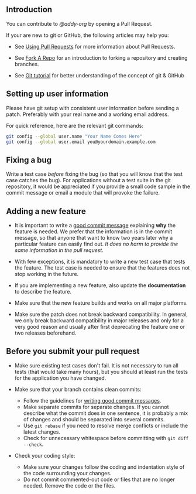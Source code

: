 ## Introduction

You can contribute to *@addy-org* by opening a Pull Request.

If your are new to git or GitHub, the following articles may help you:

* See [Using Pull Requests](https://help.github.com/articles/using-pull-requests) for more information about Pull Requests.

* See [Fork A Repo](https://help.github.com/forking/) for an introduction to forking a repository and creating branches.

* See [Git tutorial](https://addy.wiki/git-tutorial) for better understanding of the concept of git & GitHub

## Setting up user information

Please have git setup with consistent user information before sending a patch. Preferably with your real name and a working email address.

For quick reference, here are the relevant git commands:

```bash
git config --global user.name "Your Name Comes Here"
git config --global user.email you@yourdomain.example.com
```

## Fixing a bug

Write a test case *before* fixing the bug (so that you will know that the test case catches the bug). For applications without a test suite in the git repository, it would be appreciated if you provide a small code sample in the commit message or email a module that will provoke the failure.

## Adding a new feature

* It is important to write a [good commit message](https://addy.wiki/commit-guidelines) explaining **why** the feature is needed. We prefer that the information is in the commit message, so that anyone that want to know two years later why a particular feature can easily find out. *It does no harm to provide the same information in the pull request*.

* With few exceptions, it is mandatory to write a new test case that tests the feature. The test case is needed to ensure that the features does not stop working in the future.

* If you are implementing a new feature, also update the **documentation** to describe the feature.

* Make sure that the new feature builds and works on all major platforms.

* Make sure the patch does not break backward compatibility. In general, we only break backward compatibility in major releases and only for a very good reason and usually after first deprecating the feature one or two releases beforehand.

## Before you submit your pull request

- Make sure existing test cases don't fail. It is not necessary to run all tests (that would take many hours), but you should at least run the tests for the application you have changed.

- Make sure that your branch contains clean commits:
  - Follow the guidelines for [writing good commit messages](https://addy.wiki/commit-guidelines).
  - Make separate commits for separate changes. If you cannot describe what the commit does in one sentence, it is probably a mix of changes and should be separated into several commits.
  - Use `git rebase` if you need to resolve merge conflicts or include the latest changes.
  - Check for unnecessary whitespace before committing with `git diff --check`.

- Check your coding style:
  - Make sure your changes follow the coding and indentation style of the code surrounding your changes.
  - Do not commit commented-out code or files that are no longer needed. Remove the code or the files.
